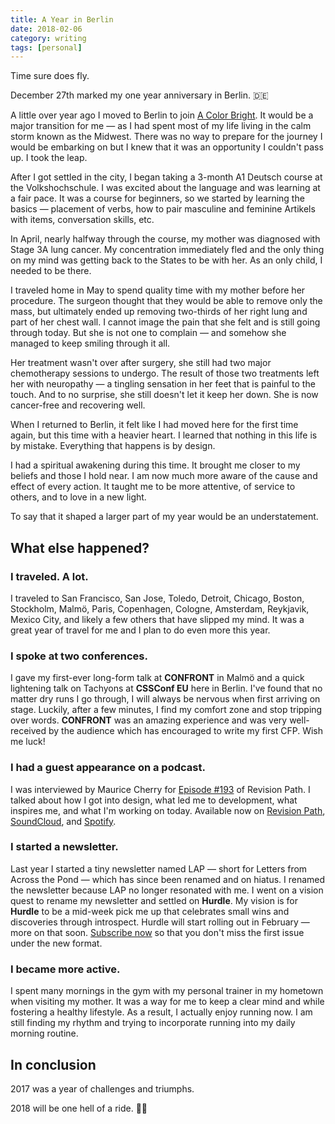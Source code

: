 ```yaml
---
title: A Year in Berlin
date: 2018-02-06
category: writing
tags: [personal]
---
```


Time sure does fly.

December 27th marked my one year anniversary in Berlin. 🇩🇪

A little over year ago I moved to Berlin to join [A Color Bright](http://acolorbright.com). It would be a major transition for me &mdash; as I had spent most of my life living in the calm storm known as the Midwest. There was no way to prepare for the journey I would be embarking on but I knew that it was an opportunity I couldn't pass up. I took the leap.

After I got settled in the city, I began taking a 3-month A1 Deutsch course at the Volkshochschule. I was excited about the language and was learning at a fair pace. It was a course for beginners, so we started by learning the basics &mdash; placement of verbs, how to pair masculine and feminine Artikels with items, conversation skills, etc.

In April, nearly halfway through the course, my mother was diagnosed with Stage 3A lung cancer. My concentration immediately fled and the only thing on my mind was getting back to the States to be with her. As an only child, I needed to be there.

I traveled home in May to spend quality time with my mother before her procedure. The surgeon thought that they would be able to remove only the mass, but ultimately ended up removing two-thirds of her right lung and part of her chest wall. I cannot image the pain that she felt and is still going through today. But she is not one to complain &mdash; and somehow she managed to keep smiling through it all.

Her treatment wasn't over after surgery, she still had two major chemotherapy sessions to undergo. The result of those two treatments left her with neuropathy &mdash; a tingling sensation in her feet that is painful to the touch. And to no surprise, she still doesn't let it keep her down. She is now cancer-free and recovering well.

When I returned to Berlin, it felt like I had moved here for the first time again, but this time with a heavier heart. I learned that nothing in this life is by mistake. Everything that happens is by design.

I had a spiritual awakening during this time. It brought me closer to my beliefs and those I hold near. I am now much more aware of the cause and effect of every action. It taught me to be more attentive, of service to others, and to love in a new light.

To say that it shaped a larger part of my year would be an understatement.

## What else happened?

### I traveled. A lot.

I traveled to San Francisco, San Jose, Toledo, Detroit, Chicago, Boston, Stockholm, Malmö, Paris, Copenhagen, Cologne, Amsterdam, Reykjavik, Mexico City, and likely a few others that have slipped my mind. It was a great year of travel for me and I plan to do even more this year.

### I spoke at two conferences.

I gave my first-ever long-form talk at **CONFRONT** in Malmö and a quick lightening talk on Tachyons at **CSSConf EU** here in Berlin. I've found that no matter dry runs I go through, I will always be nervous when first arriving on stage. Luckily, after a few minutes, I find my comfort zone and stop tripping over words. **CONFRONT** was an amazing experience and was very well-received by the audience which has encouraged to write my first CFP. Wish me luck!

### I had a guest appearance on a podcast.

I was interviewed by Maurice Cherry for [Episode #193](https://revisionpath.com/lauren-dorman/) of Revision Path. I talked about how I got into design, what led me to development, what inspires me, and what I'm working on today. Available now on [Revision Path](https://revisionpath.com/lauren-dorman/), [SoundCloud](https://soundcloud.com/revisionpath/episode-193-lauren-dorman), and [Spotify](https://open.spotify.com/episode/3MHZeqjFrwnx8gMNojTwpG).

### I started a newsletter.

Last year I started a tiny newsletter named LAP &mdash; short for Letters from Across the Pond &mdash; which has since been renamed and on hiatus. I renamed the newsletter because LAP no longer resonated with me. I went on a vision quest to rename my newsletter and settled on **Hurdle**. My vision is for **Hurdle** to be a mid-week pick me up that celebrates small wins and discoveries through introspect. Hurdle will start rolling out in February &mdash; more on that soon. [Subscribe now](https://buttondown.email/laurendorman) so that you don't miss the first issue under the new format.

### I became more active.

I spent many mornings in the gym with my personal trainer in my hometown when visiting my mother. It was a way for me to keep a clear mind and while fostering a healthy lifestyle. As a result, I actually enjoy running now. I am still finding my rhythm and trying to incorporate running into my daily morning routine.

## In conclusion

2017 was a year of challenges and triumphs.

2018 will be one hell of a ride. 🤘🏽
